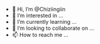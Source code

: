 - 👋 Hi, I’m @Chiziingiin
- 👀 I’m interested in ...
- 🌱 I’m currently learning ...
- 💞️ I’m looking to collaborate on ...
- 📫 How to reach me ...

<!---
Chiziingiin/Chiziingiin is a ✨ special ✨ repository because its `README.md` (this file) appears on your GitHub profile.
You can click the Preview link to take a look at your changes.
--->
